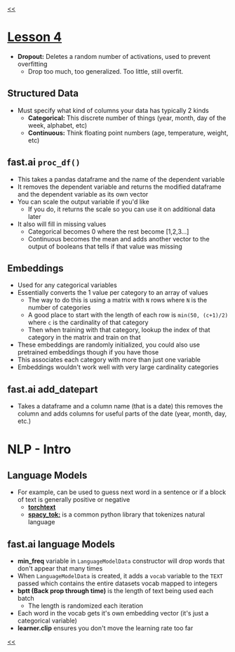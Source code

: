[<<](/README.md)
# [Lesson 4](https://youtu.be/gbceqO8PpBg)

- **Dropout:** Deletes a random number of activations, used to prevent overfitting
  - Drop too much, too generalized. Too little, still overfit.

## Structured Data
- Must specify what kind of columns your data has typically 2 kinds
  - **Categorical:** This discrete number of things (year, month, day of the week, alphabet, etc)
  - **Continuous:** Think floating point numbers (age, temperature, weight, etc)

## fast.ai `proc_df()`
- This takes a pandas dataframe and the name of the dependent variable
- It removes the dependent variable and returns the modified dataframe and the dependent variable as its own vector
- You can scale the output variable if you'd like
  - If you do, it returns the scale so you can use it on additional data later
- It also will fill in missing values
  - Categorical becomes 0 where the rest become [1,2,3...]
  - Continuous becomes the mean and adds another vector to the output of booleans that tells if that value was missing

##  Embeddings
- Used for any categorical variables
- Essentially converts the 1 value per category to an array of values
  - The way to do this is using a matrix with `N` rows where `N` is the number of categories
  - A good place to start with the length of each row is `min(50, (c+1)/2)` where `c` is the cardinality of that category
  - Then when training with that category, lookup the index of that category in the matrix and train on that
- These embeddings are randomly initialized, you could also use pretrained embeddings though if you have those
- This associates each category with more than just one variable
- Embeddings wouldn't work well with very large cardinality categories

## fast.ai add_datepart
- Takes a dataframe and a column name (that is a date) this removes the column and adds columns for useful parts of the date (year, month, day, etc.)

# NLP - Intro
## Language Models
- For example, can be used to guess next word in a sentence or if a block of text is generally positive or negative
  - [**torchtext**](https://github.com/pytorch/text)
  - [**spacy_tok:**](https://spacy.io/api/tokenizer) is a common python library that tokenizes natural language

## fast.ai language Models
- **min_freq** variable in `LanguageModelData` constructor will drop words that don't appear that many times
- When `LanguageModelData` is created, it adds a `vocab` variable to the `TEXT` passed which contains the entire datasets vocab mapped to integers
- **bptt (Back prop through time)** is the length of text being used each batch
  - The length is randomized each iteration
- Each word in the vocab gets it's own embedding vector (it's just a categorical variable)
- **learner.clip** ensures you don't move the learning rate too far

[<<](/README.md)
